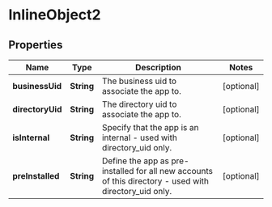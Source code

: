 

# InlineObject2


## Properties

Name | Type | Description | Notes
------------ | ------------- | ------------- | -------------
**businessUid** | **String** | The business uid to associate the app to. |  [optional]
**directoryUid** | **String** | The directory uid to associate the app to. |  [optional]
**isInternal** | **String** | Specify that the app is an internal - used with directory_uid only. |  [optional]
**preInstalled** | **String** | Define the app as pre-installed for all new accounts of this directory - used with directory_uid only. |  [optional]



